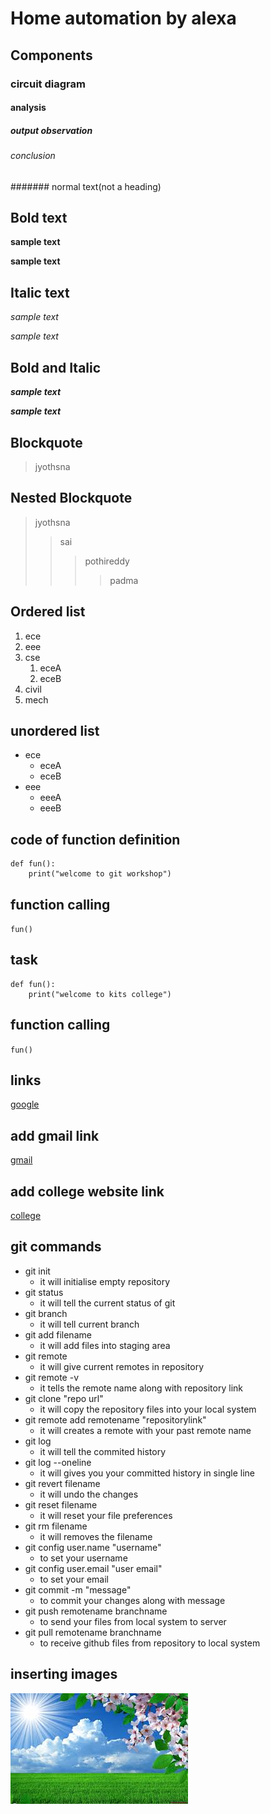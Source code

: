 # Home automation by alexa
## Components
### circuit diagram
#### analysis
##### output observation
###### conclusion
####### normal text(not a heading)
## Bold text
**sample text**

__sample text__
## Italic text
*sample text*

_sample text_
## Bold and Italic
**_sample text_**

__*sample text*__
## Blockquote
> jyothsna
## Nested Blockquote
> jyothsna
>> sai
>>> pothireddy
>>>> padma
## Ordered list
1. ece
2. eee
3. cse
    1. eceA
    2. eceB
4. civil
5. mech
## unordered list
- ece
    * eceA
    * eceB
- eee
    + eeeA
    + eeeB
## code of function definition
```
def fun():
    print("welcome to git workshop")   
```
## function calling
`
fun()
`
## task
```
def fun():
    print("welcome to kits college")
```
## function calling
`
fun()
`
## links
[google](https://www.google.com/)

## add gmail link
[gmail](https://www.gmail.com/)

## add college website link
[college](https://www.quora.com/)
## git commands
- git init
    - it will initialise empty repository
- git status
    - it will tell the current status of git
- git branch
    - it will tell current branch
- git add filename
    - it will add files into staging area
- git remote
    - it will give current remotes in repository
- git remote -v
    - it tells the remote name along with repository link
- git clone "repo url"
    - it will copy the repository files into your local system
- git remote add remotename "repositorylink"
    - it will creates a remote with your past remote name
- git log
    - it will tell the commited history
- git log --oneline
    - it will gives you your committed history in single line
- git revert filename
    - it will undo the changes
- git reset filename
    - it will reset your file preferences
- git rm filename
    - it will removes the filename
- git config user.name "username"
    - to set your username
- git config user.email "user email"
    - to set your email
- git commit -m "message"
    - to commit your changes along with message
- git push remotename branchname
    - to send your files from local system to server
- git pull remotename branchname
    - to receive github files from repository to local system
## inserting images
![nature](https://raw.githubusercontent.com/jyothsnasai465/markdownsyntax/master/images.jpg)
